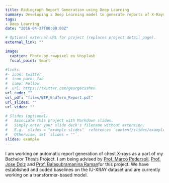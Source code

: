 ```yaml
---
title: Radiograph Report Generation using Deep Learning
summary: Developing a Deep Learning model to generate reports of X-Rays as a part of my Bachelor Thesis Project
tags:
- Deep Learning
date: "2016-04-27T00:00:00Z"

# Optional external URL for project (replaces project detail page).
external_link: ""

image:
  caption: Photo by rawpixel on Unsplash
  focal_point: Smart

#links:
#- icon: twitter
#  icon_pack: fab
#  name: Follow
#  url: https://twitter.com/georgecushen
url_code: ""
url_pdf: "files/BTP_EndTerm_Report.pdf"
url_slides: ""
url_video: ""

# Slides (optional).
#   Associate this project with Markdown slides.
#   Simply enter your slide deck's filename without extension.
#   E.g. `slides = "example-slides"` references `content/slides/example-slides.md`.
#   Otherwise, set `slides = ""`.
slides: example
---
```


I am working on automatic report generation of chest X-rays as a part of my Bachelor Thesis Project. I am being advised by [Prof. Marco Pedersoli](http://profs.etsmtl.ca/mpedersoli/), [Prof. Jose Dolz](https://josedolz.github.io/) and [Prof. Balasubramanina Raman](http://faculty.iitr.ac.in/~balarfma/)for this project. We have established and coded baselines on the IU-XRAY dataset and are currently working on a transformer-based model. 